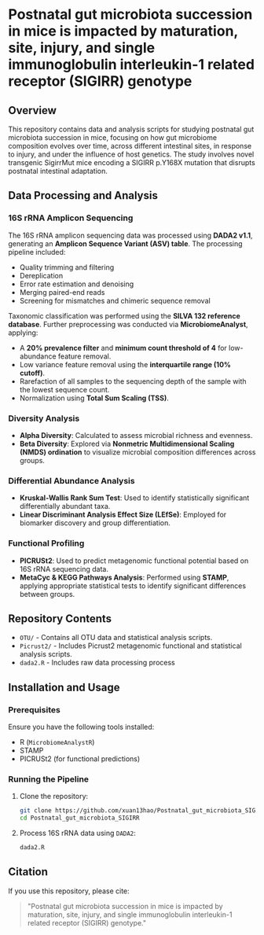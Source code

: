 # Postnatal gut microbiota succession in mice is impacted by maturation, site, injury, and single immunoglobulin interleukin-1 related receptor (SIGIRR) genotype
## Overview
This repository contains data and analysis scripts for studying postnatal gut microbiota succession in mice, focusing on how gut microbiome composition evolves over time, across different intestinal sites, in response to injury, and under the influence of host genetics. The study involves novel transgenic SigirrMut mice encoding a SIGIRR p.Y168X mutation that disrupts postnatal intestinal adaptation.

## Data Processing and Analysis
### 16S rRNA Amplicon Sequencing
The 16S rRNA amplicon sequencing data was processed using **DADA2 v1.1**, generating an **Amplicon Sequence Variant (ASV) table**. The processing pipeline included:
- Quality trimming and filtering
- Dereplication
- Error rate estimation and denoising
- Merging paired-end reads
- Screening for mismatches and chimeric sequence removal

Taxonomic classification was performed using the **SILVA 132 reference database**. Further preprocessing was conducted via **MicrobiomeAnalyst**, applying:
- A **20% prevalence filter** and **minimum count threshold of 4** for low-abundance feature removal.
- Low variance feature removal using the **interquartile range (10% cutoff)**.
- Rarefaction of all samples to the sequencing depth of the sample with the lowest sequence count.
- Normalization using **Total Sum Scaling (TSS)**.

### Diversity Analysis
- **Alpha Diversity**: Calculated to assess microbial richness and evenness.
- **Beta Diversity**: Explored via **Nonmetric Multidimensional Scaling (NMDS) ordination** to visualize microbial composition differences across groups.

### Differential Abundance Analysis
- **Kruskal-Wallis Rank Sum Test**: Used to identify statistically significant differentially abundant taxa.
- **Linear Discriminant Analysis Effect Size (LEfSe)**: Employed for biomarker discovery and group differentiation.

### Functional Profiling
- **PICRUSt2**: Used to predict metagenomic functional potential based on 16S rRNA sequencing data.
- **MetaCyc & KEGG Pathways Analysis**: Performed using **STAMP**, applying appropriate statistical tests to identify significant differences between groups.

## Repository Contents
- `OTU/` - Contains all OTU data and statistical analysis scripts.
- `Picrust2/` - Includes Picrust2 metagenomic functional and statistical analysis scripts.
- `dada2.R` - Includes raw data processing process

## Installation and Usage
### Prerequisites
Ensure you have the following tools installed:
- R (`MicrobiomeAnalystR`)
- STAMP
- PICRUSt2 (for functional predictions)

### Running the Pipeline
1. Clone the repository:
   ```bash
   git clone https://github.com/xuan13hao/Postnatal_gut_microbiota_SIGIRR.git
   cd Postnatal_gut_microbiota_SIGIRR
   ```
2. Process 16S rRNA data using `DADA2`:
   ```r
   dada2.R
   ```

## Citation
If you use this repository, please cite:
> "Postnatal gut microbiota succession in mice is impacted by maturation, site, injury, and single immunoglobulin interleukin-1 related receptor (SIGIRR) genotype."

<!-- ## License
This project is licensed under the MIT License - see the `LICENSE` file for details. -->

